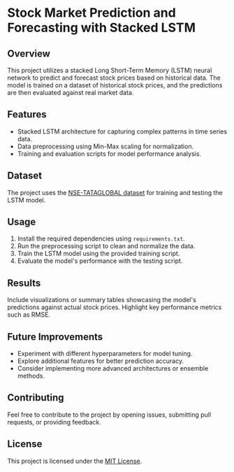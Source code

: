 # Stock Market Prediction and Forecasting with Stacked LSTM

## Overview
This project utilizes a stacked Long Short-Term Memory (LSTM) neural network to predict and forecast stock prices based on historical data. The model is trained on a dataset of historical stock prices, and the predictions are then evaluated against real market data.

## Features
- Stacked LSTM architecture for capturing complex patterns in time series data.
- Data preprocessing using Min-Max scaling for normalization.
- Training and evaluation scripts for model performance analysis.

## Dataset
The project uses the [NSE-TATAGLOBAL dataset](https://raw.githubusercontent.com/mwitiderrick/stockprice/master/NSE-TATAGLOBAL.csv) for training and testing the LSTM model.

## Usage
1. Install the required dependencies using `requirements.txt`.
2. Run the preprocessing script to clean and normalize the data.
3. Train the LSTM model using the provided training script.
4. Evaluate the model's performance with the testing script.

## Results
Include visualizations or summary tables showcasing the model's predictions against actual stock prices. Highlight key performance metrics such as RMSE.

## Future Improvements
- Experiment with different hyperparameters for model tuning.
- Explore additional features for better prediction accuracy.
- Consider implementing more advanced architectures or ensemble methods.

## Contributing
Feel free to contribute to the project by opening issues, submitting pull requests, or providing feedback.

## License
This project is licensed under the [MIT License](LICENSE).

